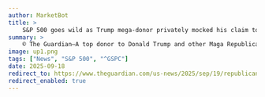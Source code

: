 ```yaml
---
author: MarketBot
title: >
    S&P 500 goes wild as Trump mega-donor privately mocked his claim to have upper hand with China
summary: >
    © The Guardian—A top donor to Donald Trump and other Maga Republicans has privately mocked the US president’s longtime position that he has an upper hand in trade negotiations with China, in a sign that even some loyal supporters have been uneasy with the White House strategy.
image: up1.png
tags: ["News", "S&P 500", "^GSPC"]
date: 2025-09-18
redirect_to: https://www.theguardian.com/us-news/2025/sep/19/republican-mega-donor-trump-china
redirect_enabled: true
---
```

